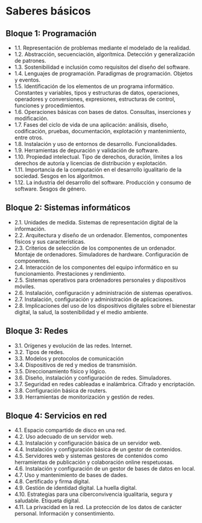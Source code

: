 # Saberes básicos

## Bloque 1: Programación
* 1.1. Representación de problemas mediante el modelado de la realidad.
* 1.2. Abstracción, secuenciación, algorítmica. Detección y generalización de patrones.
* 1.3. Sostenibilidad e inclusión como requisitos del diseño del software.
* 1.4. Lenguajes de programación. Paradigmas de programación. Objetos y eventos.
* 1.5. Identificación de los elementos de un programa informático. Constantes y variables, tipos y estructuras de datos, operaciones,
operadores y conversiones, expresiones, estructuras de control, funciones y procedimientos.
* 1.6. Operaciones básicas con bases de datos. Consultas, inserciones y modificación.
* 1.7. Fases del ciclo de vida de una aplicación: análisis, diseño, codificación, pruebas, documentación, explotación y mantenimiento, entre otros.
* 1.8. Instalación y uso de entornos de desarrollo. Funcionalidades.
* 1.9. Herramientas de depuración y validación de software.
* 1.10. Propiedad intelectual. Tipo de derechos, duración, límites a los derechos de autoría y licencias de distribución y explotación.
* 1.11. Importancia de la computación en el desarrollo igualitario de la sociedad. Sesgos en los algoritmos.
* 1.12. La industria del desarrollo del software. Producción y consumo de software. Sesgos de género.

## Bloque 2: Sistemas informáticos
* 2.1. Unidades de medida. Sistemas de representación digital de la información.
* 2.2. Arquitectura y diseño de un ordenador. Elementos, componentes físicos y sus características.
* 2.3. Criterios de selección de los componentes de un ordenador. Montaje de ordenadores. Simuladores de hardware. Configuración de componentes.
* 2.4. Interacción de los componentes del equipo informático en su funcionamiento. Prestaciones y rendimiento.
* 2.5. Sistemas operativos para ordenadores personales y dispositivos móviles.
* 2.6. Instalación, configuración y administración de sistemas operativos. 
* 2.7. Instalación, configuración y administración de aplicaciones.
* 2.8. Implicaciones del uso de los dispositivos digitales sobre el bienestar digital, la salud, la sostenibilidad y el medio ambiente.

## Bloque 3: Redes
* 3.1. Orígenes y evolución de las redes. Internet.
* 3.2. Tipos de redes.
* 3.3. Modelos y protocolos de comunicación
* 3.4. Dispositivos de red y medios de transmisión.
* 3.5. Direccionamiento físico y lógico.
* 3.6. Diseño, instalación y configuración de redes. Simuladores.
* 3.7. Seguridad en redes cableadas e inalámbrica. Cifrado y encriptación.
* 3.8. Configuración básica de routers.
* 3.9. Herramientas de monitorización y gestión de redes.

## Bloque 4: Servicios en red
* 4.1. Espacio compartido de disco en una red.
* 4.2. Uso adecuado de un servidor web.
* 4.3. Instalación y configuración básica de un servidor web.
* 4.4. Instalación y configuración básica de un gestor de contenidos.
* 4.5. Servidores web y sistemas gestores de contenidos como herramientas de publicación y colaboración online respetuosas.
* 4.6. Instalación y configuración de un gestor de bases de datos en local.
* 4.7. Uso y mantenimiento de bases de dades.
* 4.8. Certificado y firma digital.
* 4.9. Gestión de identidad digital. La huella digital.
* 4.10. Estrategias para una ciberconvivencia igualitaria, segura y saludable. Etiqueta digital.
* 4.11. La privacidad en la red. La protección de los datos de carácter personal. Información y consentimiento.

